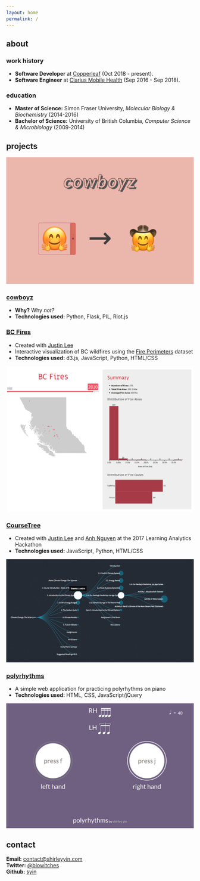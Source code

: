```yaml
---
layout: home
permalink: /
---
```


## about

### work history

* __Software Developer__ at [Copperleaf](https://www.copperleaf.com/) (Oct 2018 - present).
* __Software Engineer__ at [Clarius Mobile Health](https://www.clarius.com/) (Sep 2016 - Sep 2018).

### education

* __Master of Science:__ Simon Fraser University, _Molecular Biology &amp; Biochemistry_ (2014-2016)
* __Bachelor of Science:__ University of British Columbia, _Computer Science &amp; Microbiology_ (2009-2014)

## projects

<a href="http://cowboyz.shirleyyin.com"><img class="entry-img" src="/images/cowboyz.png" alt="Screenshot of cowboyz"></a>

<div class="entry">
    <h3 class="entry-title"><a href="http://cowboyz.shirleyyin.com">cowboyz</a></h3>
    <ul>
        <li><strong>Why?</strong> Why <em>not?</em></li>
        <li><strong>Technologies used:</strong> Python, Flask, PIL, Riot.js</li>
    </ul>
    <h3 class="entry-title"><a href="http://bcfires.shirleyyin.com">BC Fires</a></h3>
    <ul>
        <li>Created with <a href="https://github.com/justin0022">Justin Lee</a></li>
        <li>Interactive visualization of BC wildfires using the <a href="https://catalogue.data.gov.bc.ca/dataset/fire-perimeters-historical">Fire Perimeters</a> dataset</li>
        <li><strong>Technologies used:</strong> d3.js, JavaScript, Python, HTML/CSS</li>
    </ul>
</div>

<a href="http://bcfires.shirleyyin.com"><img class="entry-img" src="/images/bcfires.png" alt="Screenshot of bcfires"></a>

<div class="entry">
    <h3 class="entry-title"><a href="http://link.landfood.ubc.ca/courseTree/">CourseTree</a></h3>
    <ul>
        <li>Created with <a href="https://github.com/justin0022">Justin Lee</a> and <a href="http://anhchor.com/">Anh Nguyen</a> at the 2017 Learning Analytics Hackathon</li>
        <li><strong>Technologies used:</strong> JavaScript, Python, HTML/CSS</li>
    </ul>
</div>
<a href="http://link.landfood.ubc.ca/courseTree/"><img class="entry-img" src="https://raw.githubusercontent.com/justin0022/UBCHack/master/docs/screenshot-1.png" alt="Screenshot of CourseTree"></a>

<div class="entry">
    <h3 class="entry-title"><a href="https://github.com/syin/polyrhythms">polyrhythms</a></h3>
    <ul>
        <li>A simple web application for practicing polyrhythms on piano</li>
        <li><strong>Technologies used:</strong> HTML, CSS, JavaScript/jQuery</li>
    </ul>
</div>
<a href="https://github.com/syin/polyrhythms"><img class="entry-img" src="/images/polyrhythms.png" alt="Screenshot of polyrhythms"></a>

## contact

__Email:__ [contact@shirleyyin.com](mailto:contact@shirleyyin.com)  
__Twitter:__ [@biowitches](https://twitter.com/biowitches)  
__Github:__ [syin](https://github.com/syin/)